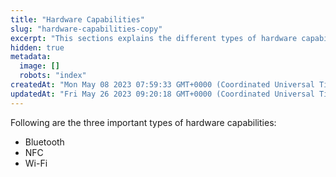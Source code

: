 ```yaml
---
title: "Hardware Capabilities"
slug: "hardware-capabilities-copy"
excerpt: "This sections explains the different types of hardware capabilities of the Mini App."
hidden: true
metadata: 
  image: []
  robots: "index"
createdAt: "Mon May 08 2023 07:59:33 GMT+0000 (Coordinated Universal Time)"
updatedAt: "Fri May 26 2023 09:20:18 GMT+0000 (Coordinated Universal Time)"
---
```

Following are the three important types of hardware capabilities:

- Bluetooth
- NFC
- Wi-Fi
